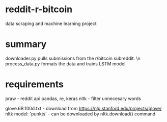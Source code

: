 # reddit-r-bitcoin
data scraping and machine learning project

# summary
downloader.py pulls submissions from the r/bitcoin subreddit. \n
process_data.py formats the data and trains LSTM model

# requirements
praw - reddit api
pandas, re, keras
nltk - filter unnecesary words

glove.6B.100d.txt - download from https://nlp.stanford.edu/projects/glove/
nltk model: 'punkts' - can be downloaded by nltk.download() command 
